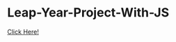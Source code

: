 # Leap-Year-Project-With-JS 

[Click Here!](https://yasingultekin.github.io/Leap-Year-Project-With-JS/)
